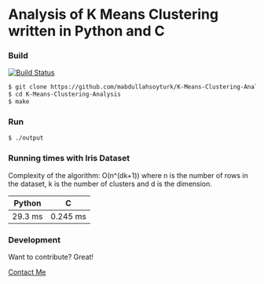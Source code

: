 # Analysis of K Means Clustering written in Python and C

### Build

[![Build Status](https://travis-ci.com/mabdullahsoyturk/K-Means-Clustering-Analysis.svg?branch=master)](https://travis-ci.com/mabdullahsoyturk/K-Means-Clustering-Analysis)

```sh
$ git clone https://github.com/mabdullahsoyturk/K-Means-Clustering-Analysis.git
$ cd K-Means-Clustering-Analysis
$ make
```

### Run
```sh
$ ./output
```

### Running times with Iris Dataset

Complexity of the algorithm: O(n^(dk+1)) where n is the number of rows in the dataset, k is the number of clusters and d is the dimension.

| Python | C |
| ------ | ------ |
| 29.3 ms | 0.245 ms |

### Development

Want to contribute? Great!

[Contact Me](http://muhammetsoyturk.com/)
